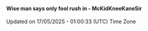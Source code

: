 #### Wise man says only fool rush in - McKidKneeKaneSir
Updated on 17/05/2025 - 01:00:33 (UTC) Time Zone
